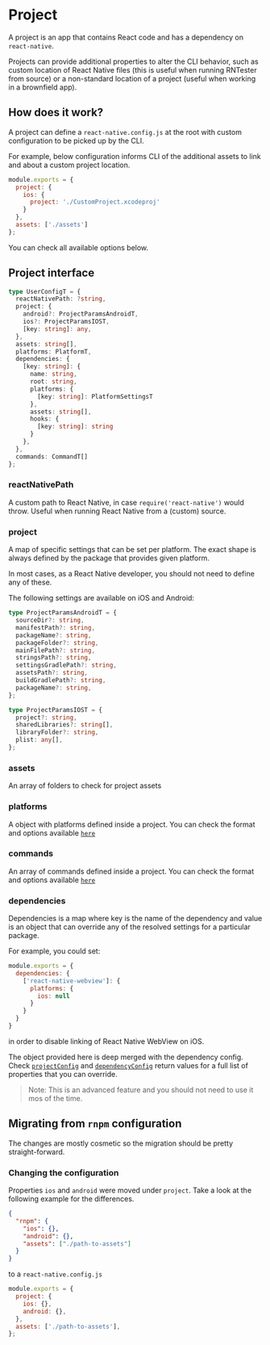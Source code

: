 # Project

A project is an app that contains React code and has a dependency on `react-native`.

Projects can provide additional properties to alter the CLI behavior, such as custom location of React Native files (this is useful when running RNTester from source) or a non-standard location of a project (useful when working in a brownfield app).

## How does it work?

A project can define a `react-native.config.js` at the root with custom configuration to be picked up by the CLI.

For example, below configuration informs CLI of the additional assets to link and about a custom project location.

```js
module.exports = {
  project: {
    ios: {
      project: './CustomProject.xcodeproj'
    }
  },
  assets: ['./assets']
};
```

You can check all available options below.

## Project interface

```ts
type UserConfigT = {
  reactNativePath: ?string,
  project: {
    android?: ProjectParamsAndroidT,
    ios?: ProjectParamsIOST,
    [key: string]: any,
  },
  assets: string[],
  platforms: PlatformT,
  dependencies: {
    [key: string]: {
      name: string,
      root: string,
      platforms: {
        [key: string]: PlatformSettingsT
      },
      assets: string[],
      hooks: {
        [key: string]: string
      }
    },
  },
  commands: CommandT[]
};
```

### reactNativePath

A custom path to React Native, in case `require('react-native')` would throw. Useful when running
React Native from a (custom) source.

### project

A map of specific settings that can be set per platform. The exact shape is always defined by the package that provides given platform. 

In most cases, as a React Native developer, you should not need to define any of these.

The following settings are available on iOS and Android:

```ts
type ProjectParamsAndroidT = {
  sourceDir?: string,
  manifestPath?: string,
  packageName?: string,
  packageFolder?: string,
  mainFilePath?: string,
  stringsPath?: string,
  settingsGradlePath?: string,
  assetsPath?: string,
  buildGradlePath?: string,
  packageName?: string,
};

type ProjectParamsIOST = {
  project?: string,
  sharedLibraries?: string[],
  libraryFolder?: string,
  plist: any[],
};
```

### assets

An array of folders to check for project assets

### platforms

A object with platforms defined inside a project. You can check the format and options available [`here`](platforms.md#platform-interface)

### commands

An array of commands defined inside a project. You can check the format and options available [`here`](plugins.md#command-interface)

### dependencies

Dependencies is a map where key is the name of the dependency and value is an object that can override any of the resolved settings for a particular package.

For example, you could set:
```js
module.exports = {
  dependencies: {
    ['react-native-webview']: {
      platforms: {
        ios: null
      }
    }
  }
}
```
in order to disable linking of React Native WebView on iOS.

The object provided here is deep merged with the dependency config. Check [`projectConfig`](platforms.md#projectconfig) and [`dependencyConfig`](platforms.md#dependencyConfig) return values for a full list of properties that you can override.

> Note: This is an advanced feature and you should not need to use it mos of the time.

## Migrating from `rnpm` configuration

The changes are mostly cosmetic so the migration should be pretty straight-forward.

### Changing the configuration

Properties `ios` and `android` were moved under `project`. Take a look at the following example for the differences.

```json
{
  "rnpm": {
    "ios": {},
    "android": {},
    "assets": ["./path-to-assets"]
  }
}
```

to a `react-native.config.js`

```js
module.exports = {
  project: {
    ios: {},
    android: {},
  },
  assets: ['./path-to-assets'],
};
```



